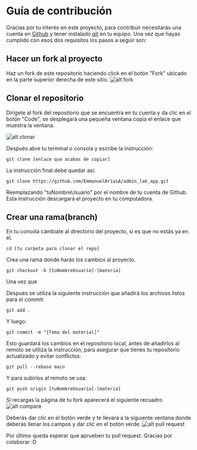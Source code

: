 # Guía de contribución
Gracias por tu interés en este proyecto, para contribuir necesitarás una cuenta en [Github](https://github.com/join?ref_cta=Sign+up&ref_loc=header+logged+out&ref_page=%2F&source=header-home)
y tener instalado [git](https://git-scm.com/) en tu equipo. Una vez que hayas cumplido con esos dos requisitos los pasos a seguir son:
## Hacer un fork al proyecto
Haz un fork de este repositorio haciendo click en el botón "Fork" ubicado en la parte superior derecha de este sitio.
![alt fork](https://i.ibb.co/588jhjt/fork.png)
## Clonar el repositorio
Dirígete al fork del repositorio que se encuentra en tu cuenta y da clic en el botón "Code", se desplegará una pequeña ventana copia el enlace que muestra la ventana.

![alt clonar](https://i.ibb.co/7tr5qTW/clone.png)

Después abre tu terminal o consola y escribe la instrucción:
``` 
git clone [enlace que acabas de copiar]
```
La instrucción final debe quedar así:
``` 
git clone https://github.com/EmmanuelAriasA/admin_lab_app.git
```
Reemplazando "tuNombreUsuario" por el nombre de tu cuenta de Github.
Esta instrucción descargará el proyecto en tu computadora.
## Crear una rama(branch)
En tu consola cámbiate al directorio del proyecto, si es que no estás ya en él.
```
cd [tu carpeta para clonar el repo]
```
Crea una rama donde harás los cambios al proyecto.
```
git checkout -b [tuNombreUsuario]-[materia]
```

Una vez que 

Después se utiliza la siguiente instrucción que añadirá los archivos listos para el commit:
```
git add .
```
Y luego:
```
git commit -m "[Tema del material]"
```
Esto guardará los cambios en el repositorio local, antes de añadirlos al remoto se utiliza la instrucción, para asegurar que tienes tu repositorio actualizado y evitar conflictos:
```
git pull --rebase main
```
Y para subirlos al remoto se usa:
```
git push origin [tuNombreUsuario]-[materia]
```
Si recargas la página de tu fork aparecerá el siguiente recuadro
![alt compare](https://i.ibb.co/M86fCSN/compare.png)

Deberás dar clic en el botón verde y te llevará a la siguiente ventana donde deberás llenar los campos y dar clic en el botón verde.
![alt pull request](https://i.ibb.co/nQb18Jy/pullrequest.png)

Por último queda esperar que aprueben tu pull request.
Gracias por colaborar :D
